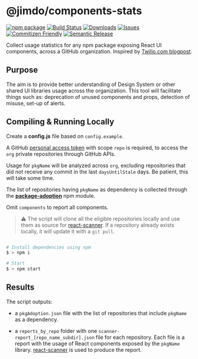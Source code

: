 # @jimdo/components-stats

[![npm package][npm-img]][npm-url]
[![Build Status][build-img]][build-url]
[![Downloads][downloads-img]][downloads-url]
[![Issues][issues-img]][issues-url]
[![Commitizen Friendly][commitizen-img]][commitizen-url]
[![Semantic Release][semantic-release-img]][semantic-release-url]

Collect usage statistics for any npm package exposing React UI components, across a GitHub organization.
Inspired by [Twilio.com blogpost](https://www.twilio.com/blog/insights-metrics-inform-paste-design-system).

## Purpose

The aim is to provide better understanding of Design System or other shared UI libraries usage across the organization.
This tool will facilitate things such as: deprecation of unused components and props, detection of misuse, set-up of alerts.

## Compiling & Running Locally

Create a **config.js** file based on `config.example`.

A GitHub [personal access token](https://docs.github.com/en/authentication/keeping-your-account-and-data-secure/creating-a-personal-access-token) with scope `repo` is required, to access the `org` private repositories through GitHub APIs.

Usage for `pkgName` will be analyzed across `org`, excluding repositories that did not receive any commit in the last `daysUntilStale` days.
Be patient, this will take some time.

The list of repositories having `pkgName` as dependency is collected through the [**package-adoption**](https://github.com/Jimdo/package-adoption) npm module.

Omit `components` to report all components.

> :warning: The script will clone all the eligible repositories locally and use them as source for [react-scanner](https://github.com/moroshko/react-scanner). If a repository already exists locally, it will update it with a `git pull`.

```bash

# Install dependencies using npm
$ > npm i

# Start
$ > npm start
```

## Results

The script outputs:

- a `pkgAdoption.json` file with the list of repositories that include `pkgName` as a dependency.

- a `reports_by_repo` folder with one `scanner-report_[repo_name_subdir].json` file for each repository. Each file is a report with the usage of React components exposed by the `pkgName` library.
  [react-scanner](https://github.com/moroshko/react-scanner) is used to produce the report.

[build-img]: https://github.com/jimdo/components-stats/actions/workflows/release.yml/badge.svg
[build-url]: https://github.com/jimdo/components-stats/actions/workflows/release.yml
[downloads-img]: https://img.shields.io/npm/dt/@jimdo/components-stats
[downloads-url]: https://www.npmtrends.com/@jimdo/components-stats
[npm-img]: https://img.shields.io/npm/v/@jimdo/components-stats
[npm-url]: https://www.npmjs.com/package/@jimdo/components-stats
[issues-img]: https://img.shields.io/github/issues/jimdo/components-stats
[issues-url]: https://github.com/jimdo/components-stats/issues
[semantic-release-img]: https://img.shields.io/badge/%20%20%F0%9F%93%A6%F0%9F%9A%80-semantic--release-e10079.svg
[semantic-release-url]: https://github.com/semantic-release/semantic-release
[commitizen-img]: https://img.shields.io/badge/commitizen-friendly-brightgreen.svg
[commitizen-url]: http://commitizen.github.io/cz-cli/
